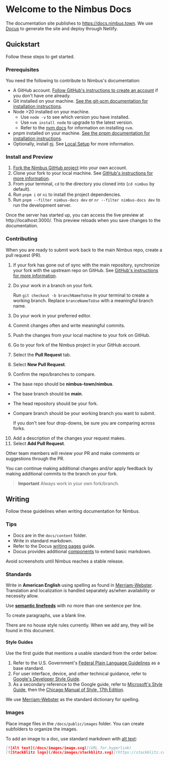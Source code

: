 # Welcome to the Nimbus Docs

The documentation site publishes to https://docs.nimbus.town. We use [Docus](https://docus.dev) to generate the site and deploy through Netlify.

## Quickstart

Follow these steps to get started.

### Prerequisites

You need the following to contribute to Nimbus's documentation:

- A GitHub account. [Follow GitHub's instructions to create an account](https://docs.github.com/en/get-started/start-your-journey/creating-an-account-on-github) if you don't have one already.
- Git installed on your machine. [See the git-scm documentation for installation instructions](https://git-scm.com/downloads).
- Node >20 installed on your machine.
  - Use `node -v` to see which version you have installed.
  - Use `nvm install node` to upgrade to the latest version.
  - Refer to the [nvm docs](https://github.com/nvm-sh/nvm#installing-and-updating) for information on installing `nvm`.
- pnpm installed on your machine. [See the pnpm documentation for installation instructions](https://pnpm.io/installation).
- Optionally, install [ni](https://github.com/antfu/ni#ni). See [Local Setup](../README.md#local-setup) for more information.

### Install and Preview

1. [Fork the Nimbus GitHub project](https://github.com/nimbus-town/nimbus/fork) into your own account.
2. Clone your fork to your local machine. See [GitHub's instructions for more information](https://docs.github.com/en/pull-requests/collaborating-with-pull-requests/working-with-forks/fork-a-repo#cloning-your-forked-repository).
3. From your terminal, `cd` to the directory you cloned into (`cd nimbus` by default).
4. Run `pnpm i` or `ni` to install the project dependencies.
5. Run `pnpm --filter nimbus-docs dev` or `nr --filter nimbus-docs dev` to run the development server.

Once the server has started up, you can access the live preview at http://localhost:3000/. This preview reloads when you save changes to the documentation.

### Contributing

When you are ready to submit work back to the main Nimbus repo, create a pull request (PR).

1. If your fork has gone out of sync with the main repository, synchronize your fork with the upstream repo on GitHub. See [GitHub's instructions for more information](https://docs.github.com/en/pull-requests/collaborating-with-pull-requests/working-with-forks/syncing-a-fork).
2. Do your work in a branch on your fork.

      Run `git checkout -b branchNameToUse` in your terminal to create a working branch. Replace `branceNameToUse` with a meaningful branch name.
3. Do your work in your preferred editor.
4. Commit changes often and write meaningful commits.
5. Push the changes from your local machine to your fork on GitHub.
6. Go to your fork of the Nimbus project in your GitHub account.
7. Select the **Pull Request** tab.
8. Select **New Pull Request**.
9.  Confirm the repo/branches to compare.
   - The base repo should be **nimbus-town/nimbus**.
   - The base branch should be **main**.
   - The head repository should be your fork.
   - Compare branch should be your working branch you want to submit.

      If you don't see four drop-downs, be sure you are comparing across forks.
10. Add a description of the changes your request makes.
11. Select **Add Pull Request**.

Other team members will review your PR and make comments or suggestions through the PR.

You can continue making additional changes and/or apply feedback by making additional commits to the branch on your fork.

> **Important** Always work in your own fork/branch.

## Writing

Follow these guidelines when writing documentation for Nimbus.

### Tips

- Docs are in the `docs/content` folder.
- Write in standard markdown.
- Refer to the Docus [writing pages](https://docus.dev/introduction/writing-pages) guide.
- Docus provides additional [components](https://docus.dev/api/components) to extend basic markdown.

Avoid screenshots until Nimbus reaches a stable release.

### Standards

Write in **American English** using spelling as found in [Merriam-Webster](https://www.merriam-webster.com). Translation and localization is handled separately as/when availability or necessity allow.

Use [**semantic linefeeds**](https://rhodesmill.org/brandon/2012/one-sentence-per-line/) with no more than one sentence per line.

To create paragraphs, use a blank line.

There are no house style rules currently. When we add any, they will be found in this document.

#### Style Guides

Use the first guide that mentions a usable standard from the order below:

1. Refer to the U.S. Government's [Federal Plain Language Guidelines](https://www.plainlanguage.gov/guidelines/) as a base standard.
2. For user interface, device, and other technical guidance, refer to [Google's Developer Style Guide](https://developers.google.com/style).
3. As a secondary reference to the Google guide, refer to [Microsoft's Style Guide](https://docs.microsoft.com/style-guide/welcome/), then the [Chicago Manual of Style, 17th Edition](https://www.chicagomanualofstyle.org/home.html).

We use [Merriam-Webster](https://www.merriam-webster.com/) as the standard dictionary for spelling.

### Images

Place image files in the `/docs/public/images` folder. You can create subfolders to organize the images.

To add an image to a doc, use standard markdown with [alt text](https://accessibility.huit.harvard.edu/describe-content-images):

```md
[![Alt text](/docs/images/image.svg)](URL.for.hyperlink)
[![StackBlitz logo](/docs/images/stackblitz.svg)](https://stackblitz.com/)
```
